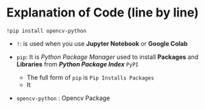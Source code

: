 # Explanation of Code (line by line)

`!pip install opencv-python` 
- `!`: is used when you use **Jupyter Notebook** or **Google Colab**
- `pip`: It is *Python Package Manager* used to install **Packages** and **Libraries** from ***Python Package Index*** `PyPI`
  - The full form of `pip` is `Pip Installs Packages`
  - It  

- `opencv-python` : Opencv Package 

